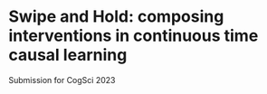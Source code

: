 # Swipe and Hold: composing interventions in continuous time causal learning

Submission for CogSci 2023
